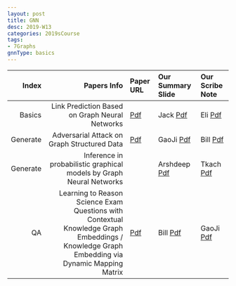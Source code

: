 ```yaml
---
layout: post
title: GNN   
desc: 2019-W13
categories: 2019sCourse
tags:
- 7Graphs
gnnType: basics
---
```



| Index | Papers Info | Paper URL| Our Summary Slide |Our Scribe Note |
| -----: | -------------------------------: | :----- | :----- | :----- | 
| Basics |  Link Prediction Based on Graph Neural Networks  | [Pdf]() | Jack [Pdf]() | Eli [Pdf]() | 
|  Generate|   Adversarial Attack on Graph Structured Data   | [Pdf](https://arxiv.org/abs/1806.02371) | GaoJi [Pdf]() | Bill [Pdf]() | 
| Generate |   Inference in probabilistic graphical models by Graph Neural Networks |  |  Arshdeep [Pdf]() | Tkach [Pdf]() | 
|  QA | Learning to Reason Science Exam Questions with Contextual Knowledge Graph Embeddings / Knowledge Graph Embedding via Dynamic Mapping Matrix    | [Pdf]() | Bill [Pdf]() | GaoJi [Pdf]() | 



